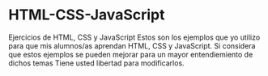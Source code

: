 # HTML-CSS-JavaScript
Ejercicios de HTML, CSS y JavaScript
Estos son los ejemplos que yo utilizo para que mis alumnos/as aprendan HTML, CSS y JavaScript.
Si considera que estos ejemplos se pueden mejorar para un mayor entendiemiento de dichos temas
Tiene usted libertad para modificarlos.

